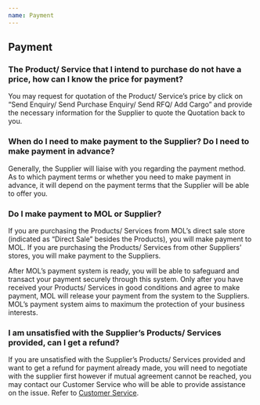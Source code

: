 ```yaml
---
name: Payment
---
```


## Payment

###  The Product/ Service that I intend to purchase do not have a price, how can I know the price for payment?

You may request for quotation of the Product/ Service’s price by click on “Send Enquiry/ Send Purchase Enquiry/ Send RFQ/ Add Cargo” and provide the necessary information for the Supplier to quote the Quotation back to you.

###  When do I need to make payment to the Supplier? Do I need to make payment in advance?

Generally, the Supplier will liaise with you regarding the payment method. As to which payment terms or whether you need to make payment in advance, it will depend on the payment terms that the Supplier will be able to offer you.   

###  Do I make payment to MOL or Supplier?

If you are purchasing the Products/ Services from MOL’s direct sale store (indicated as “Direct Sale” besides the Products), you will make payment to MOL. If you are purchasing the Products/ Services from other Suppliers’ stores, you will make payment to the Suppliers. 

After MOL’s payment system is ready, you will be able to safeguard and transact your payment securely through this system. Only after you have received your Products/ Services in good conditions and agree to make payment, MOL will release your payment from the system to the Suppliers. MOL’s payment system aims to maximum the protection of your business interests. 

###  I am unsatisfied with the Supplier’s Products/ Services provided, can I get a refund? 

If you are unsatisfied with the Supplier’s Products/ Services provided and want to get a refund for payment already made, you will need to negotiate with the supplier first however if mutual agreement cannot be reached, you may contact our Customer Service who will be able to provide assistance on the issue. Refer to [Customer Service](http://aboutus.emarineonline.com/docs/connect/contactus).
